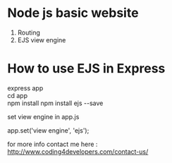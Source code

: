 # Node js basic website

1) Routing
2) EJS view engine


# How to use EJS in Express

express app  
cd app  
npm install
npm install ejs --save


set view engine in app.js

app.set('view engine', 'ejs');



for more info contact me here : http://www.coding4developers.com/contact-us/
